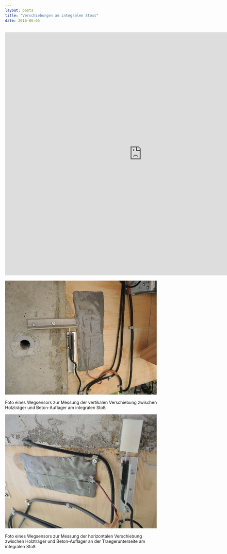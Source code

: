 ```yaml
---
layout: posts
title: "Verschiebungen am integralen Stoss"
date: 2016-06-05
---
```



<iframe width="900" height="800" frameborder="0" scrolling="no" src="https://plot.ly/~AbteilungHolz/49.embed"></iframe>


![fotoVertHaus](../images/foto_vertikale_Verschiebung.JPG "v_vert_Haus")

Foto eines Wegsensors zur Messung der vertikalen Verschiebung zwischen Holztr&auml;ger und Beton-Auflager am integralen Sto&szlig;

![fotoHorUnten](../images/foto_horizontale_Verschiebung_unten.JPG "h_hor_unten")

Foto eines Wegsensors zur Messung der horizontalen Verschiebung zwischen Holztr&auml;ger und Beton-Auflager an der Traegerunterseite am integralen Sto&szlig; 
